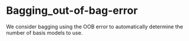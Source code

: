 # Bagging_out-of-bag-error

We consider bagging using the OOB error to automatically determine the number of basis models to use.
